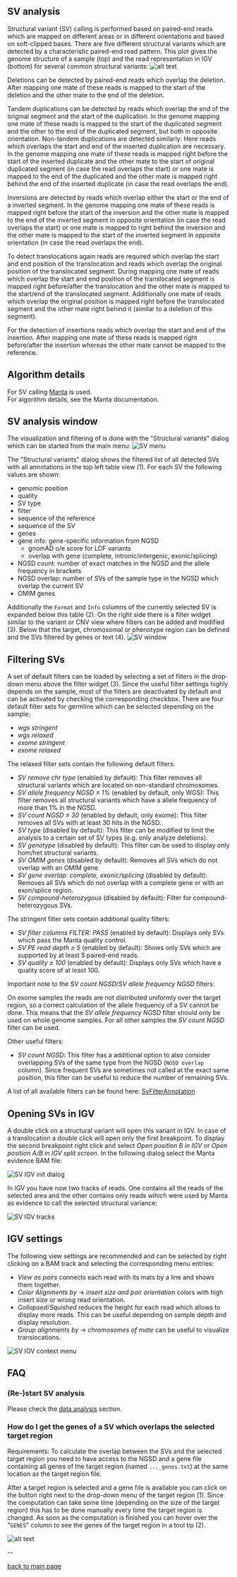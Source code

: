 ## SV analysis

Structural variant (SV) calling is performed based on paired-end reads which are mapped on different areas or in different orientations and based on soft-clipped bases.
There are five different structural variants which are detected by a characteristic paired-end read pattern. This plot gives the genome structure of a sample (top) and the read representation in IGV (bottom) for several common structural variants:
![alt text](sv_read_pattern.png)

Deletions can be detected by paired-end reads which overlap the deletion. After mapping one mate of these reads is mapped to the start of the deletion and the other mate to the end of the deletion. 

Tandem duplications can be detected by reads which overlap the end of the original segment and the start of the duplication. In the genome mapping one mate of these reads is mapped to the start of the duplicated segment and the other to the end of the duplicated segment, but both in opposite orientation. Non-tandem duplications are detected similarly: Here reads which overlaps the start and end of the inserted duplication are necessary. In the genome mapping one mate of these reads is mapped right before the start of the inserted duplicate and the other mate to the start of original duplicated segment (in case the read overlaps the start) or one mate is mapped to the end of the duplicated and the other mate is mapped right behind the end of the inserted duplicate (in case the read overlaps the end).

Inversions are detected by reads which overlap either the start or the end of a inverted segment. In the genome mapping one mate of these reads is mapped right before the start of the inversion and the other mate is mapped to the end of the inverted segment in opposite orientation (in case the read overlaps the start) or one mate is mapped to right behind the inversion and the other mate is mapped to the start of the inverted segment in opposite orientation (in case the read overlaps the end).

To detect translocations again reads are required which overlap the start and end position of the translocation and reads which overlap the original position of the translocated segment. During mapping one mate of reads which overlap the start and end position of the translocated segment is mapped right before/after the translocation and the other mate is mapped to the start/end of the translocated segment. Additionally one mate of reads which overlap the original position is mapped right before the translocated segment and the other mate right behind it (similar to a deletion of this segment).

For the detection of insertions reads which overlap the start and end of the insertion. After mapping one mate of these reads is mapped right before/after the insertion whereas the other mate cannot be mapped to the reference.


## Algorithm details

For SV calling [Manta](https://github.com/Illumina/manta) is used.  
For algorithm details, see the Manta documentation.

## SV analysis window

The visualization and filtering of is done with the "Structural variants" dialog which can be started from the main menu:
![SV menu](sv_menu.png)

The "Structural variants" dialog shows the filtered list of all detected SVs with all annotations in the top left table view (1). For each SV the following values are shown:

* genomic position
* quality
* SV type
* filter
* sequence of the reference
* sequence of the SV
* genes
* gene info: gene-specific information from NGSD
	* gnomAD o/e score for LOF variants
	* overlap with gene (complete, intronic/intergenic, exonic/splicing) 
* NGSD count: number of exact matches in the NGSD and the allele frequency in brackets
* NGSD overlap: number of SVs of the sample type in the NGSD which overlap the current SV
* OMIM genes	

Additionally the `Format` and `Info` columns of the currently selected SV is expanded below this table (2). On the right side there is a filter widget similar to the variant or CNV view where filters can be added and modified (3). Below that the target, chromosomal or phenotype region can be defined and the SVs filtered by genes or text (4). 
![SV window](sv_window.png)

## Filtering SVs

A set of default filters can be loaded by selecting a set of filters in the drop-down menu above the filter widget (3). Since the useful filter settings highly depends on the sample, most of the filters are deactivated by default and can be activated by checking the corresponding checkbox. There are four default filter sets for germline which can be selected depending on the sample:

* *wgs stringent*
* *wgs relaxed*
* *exome stringent*
* *exome relaxed*

The relaxed filter sets contain the following default filters:

* *SV remove chr type* (enabled by default): This filter removes all structural variants which are located on non-standard chromosomes.
* *SV allele frequency NGSD ≤ 1%* (enabled by default, only WGS): This filter removes all structural variants which have a allele frequency of more than 1% in the NGSD.
* *SV count NGSD ≤ 30* (enabled by default, only exome): This filter removes all SVs with at least 30 hits in the NGSD.
* *SV type* (disabled by default): This filter can be modified to limit the analysis to a certain set of SV types (e.g. only analyze deletions).
* *SV genotype* (disabled by default): This filter can be used to display only hom/het structural variants.
* *SV OMIM genes* (disabled by default): Removes all SVs which do not overlap with an OMIM gene.
* *SV gene overlap: complete, exonic/splicing* (disabled by default): Removes all SVs which do not overlap with a complete gene or with an exon/splice region.
* *SV compound-heterozygous* (disabled by default): Filter for compound-heterozygous SVs.

The stringent filter sets contain additional quality filters:

* *SV filter columns FILTER: PASS* (enabled by default): Displays only SVs which pass the Manta quality control.
* *SV PE read depth ≥ 5* (enabled by default): Shows only SVs which are supported by at least 5 paired-end reads.
* *SV quality ≥ 100* (enabled by default): Displays only SVs which have a quality score of at least 100.

Important note to the *SV count NGSD*/*SV allele frequency NGSD* filters: 

On exome samples the reads are not distributed uniformly over the target region, so a correct calculation of the allele frequency of a SV cannot be done. This means that the *SV allele frequency NGSD* filter should only be used on whole genome samples. For all other samples the *SV count NGSD* filter can be used.

Other useful filters:

* *SV count NGSD*: This filter has a additional option to also consider overlapping SVs of the same type from the NGSD (`NGSD overlap` column). Since frequent SVs are sometimes not called at the exact same position, this filter can be useful to reduce the number of remaining SVs.


A list of all available filters can be found here: [SvFilterAnnotation](https://github.com/imgag/ngs-bits/blob/master/doc/tools/SvFilterAnnotations.md)

## Opening SVs in IGV

A double click on a structural variant will open this variant in IGV. In case of a translocation a double click will open only the first breakpoint. To display the second breakpoint right click and select *Open position B in IGV* or *Open position A/B in IGV split screen*. In the following dialog select the Manta evidence BAM file:

![SV IGV init dialog](sv_igv_initdlg.png)

In IGV you have now two tracks of reads. One contains all the reads of the selected area and the other contains only reads wihich were used by Manta as evidence to call the selected structural variance:

![SV IGV tracks](sv_igv_tracks.png)

## IGV settings

The following view settings are recommended and can be selected by right clicking on a BAM track and selecting the corresponding menu entries:

* *View as pairs* connects each read with its mats by a line and shows them together.
* *Color Alignments by* -> *insert size and pair orientation* colors with high insert size or wrong read orientation.
* *Collapsed*/*Squished* reduces the height for each read which allows to display more reads. This can be useful depending on sample depth and display resolution.
* *Group alignments by* -> *chromosomes of mate* can be useful to visualize translocations.

![SV IGV context menu](sv_igv_contextMenu.png)



## FAQ

### (Re-)start SV analysis

Please check the [data analysis](data_analysis.md) section.


### How do I get the genes of a SV which overlaps the selected target region

Requirements: To calculate the overlap between the SVs and the selected target region you need to have access to the NGSD and a gene file containing all genes of the target region (named `..._genes.txt`) at the same location as the target region file. 

After a target region is selected and a gene file is available you can click on the button right next to the drop-down menu of the target region (1). Since the computation can take some time (depending on the size of the target region) this has to be done manually every time the target region is changed. As soon as the computation is finished you can hover over the "`GENES`" column to see the genes of the target region in a tool tip (2).

![alt text](sv_target-gene_overlap.png)

--

[back to main page](index.md)
